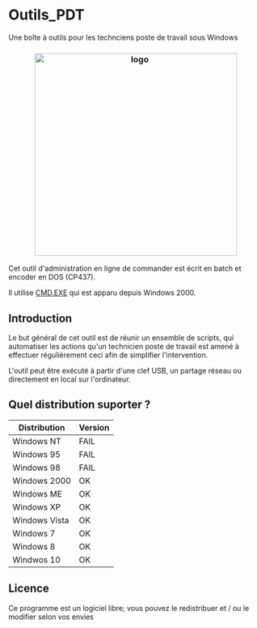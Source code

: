# Outils_PDT
Une boîte à outils pour les technciens poste de travail sous Windows
<h3 align="center"><img src="https://i.imgur.com/fyvUFse.png" alt="logo" height="400px"></h3>

Cet outil d'administration en ligne de commander est écrit en batch et encoder en DOS (CP437).
<p>Il utilise <a href=https://fr.wikipedia.org/wiki/Cmd> CMD.EXE</a> qui est apparu depuis Windows 2000.</p>

## Introduction
Le but général de cet outil est de réunir un ensemble de scripts, qui automatiser les actions qu'un technicien poste de travail est amené à effectuer régulièrement ceci afin de simplifier l'intervention.

L'outil peut être exécuté à partir d'une clef USB, un partage réseau ou directement en local sur l'ordinateur.

## Quel distribution suporter ?

| Distribution |    Version    |
| ------------ | ------------- |
| Windows NT   | FAIL |
| Windows 95   | FAIL |
| Windows 98   | FAIL |
| Windows 2000 |  OK  |
| Windows ME   |  OK  |
| Windows XP   |  OK  |
| Windows Vista|  OK  |
| Windows 7    |  OK  |
| Windows 8    |  OK  |
| Windwos 10   |  OK  |

## Licence
Ce programme est un logiciel libre; vous pouvez le redistribuer et / ou le modifier selon vos envies

